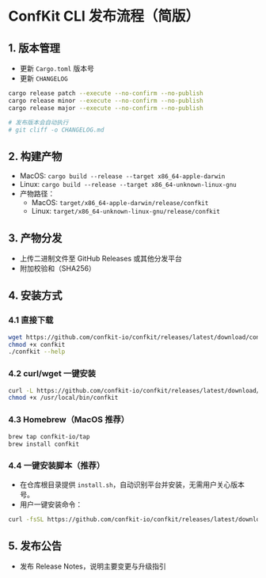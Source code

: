 # ConfKit CLI 发布流程（简版）

## 1. 版本管理

- 更新 `Cargo.toml` 版本号
- 更新 `CHANGELOG`

```sh
cargo release patch --execute --no-confirm --no-publish
cargo release minor --execute --no-confirm --no-publish
cargo release major --execute --no-confirm --no-publish

# 发布版本会自动执行
# git cliff -o CHANGELOG.md
```

## 2. 构建产物

- MacOS: `cargo build --release --target x86_64-apple-darwin`
- Linux: `cargo build --release --target x86_64-unknown-linux-gnu`
- 产物路径：
  - MacOS: `target/x86_64-apple-darwin/release/confkit`
  - Linux: `target/x86_64-unknown-linux-gnu/release/confkit`

## 3. 产物分发

- 上传二进制文件至 GitHub Releases 或其他分发平台
- 附加校验和（SHA256）

## 4. 安装方式

### 4.1 直接下载

```bash
wget https://github.com/confkit-io/confkit/releases/latest/download/confkit-linux -O confkit
chmod +x confkit
./confkit --help
```

### 4.2 curl/wget 一键安装

```bash
curl -L https://github.com/confkit-io/confkit/releases/latest/download/confkit-linux -o /usr/local/bin/confkit
chmod +x /usr/local/bin/confkit
```

### 4.3 Homebrew（MacOS 推荐）

```bash
brew tap confkit-io/tap
brew install confkit
```

### 4.4 一键安装脚本（推荐）

- 在仓库根目录提供 `install.sh`，自动识别平台并安装，无需用户关心版本号。
- 用户一键安装命令：

```bash
curl -fsSL https://github.com/confkit-io/confkit/releases/latest/download/install.sh | sh
```

## 5. 发布公告

- 发布 Release Notes，说明主要变更与升级指引

